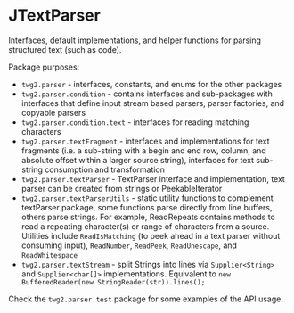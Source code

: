 JTextParser
==============

Interfaces, default implementations, and helper functions for parsing structured text (such as code).

Package purposes:
* `twg2.parser` - interfaces, constants, and enums for the other packages
* `twg2.parser.condition` - contains interfaces and sub-packages with interfaces that define input stream based parsers, parser factories, and copyable parsers
* `twg2.parser.condition.text` - interfaces for reading matching characters
* `twg2.parser.textFragment` - interfaces and implementations for text fragments (i.e. a sub-string with a begin and end row, column, and absolute offset within a larger source string), interfaces for text sub-string consumption and transformation
* `twg2.parser.textParser` - TextParser interface and implementation, text parser can be created from strings or PeekableIterator
* `twg2.parser.textParserUtils` - static utility functions to complement textParser package, some functions parse directly from line buffers, others parse strings. For example, ReadRepeats contains methods to read a repeating character(s) or range of characters from a source. Utilities include `ReadIsMatching` (to peek ahead in a text parser without consuming input), `ReadNumber`, `ReadPeek`, `ReadUnescape`, and `ReadWhitespace`
* `twg2.parser.textStream` - split Strings into lines via `Supplier<String>` and `Supplier<char[]>` implementations.  Equivalent to `new BufferedReader(new StringReader(str)).lines();`

Check the `twg2.parser.test` package for some examples of the API usage.